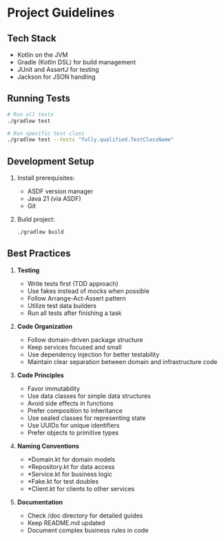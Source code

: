 # Project Guidelines

## Tech Stack
- Kotlin on the JVM
- Gradle (Kotlin DSL) for build management
- JUnit and AssertJ for testing
- Jackson for JSON handling

## Running Tests
```bash
# Run all tests
./gradlew test

# Run specific test class
./gradlew test --tests "fully.qualified.TestClassName"
```

## Development Setup
1. Install prerequisites:
   - ASDF version manager
   - Java 21 (via ASDF)
   - Git

2. Build project:
   ```bash
   ./gradlew build
   ```

## Best Practices
1. **Testing**
   - Write tests first (TDD approach)
   - Use fakes instead of mocks when possible
   - Follow Arrange-Act-Assert pattern
   - Utilize test data builders
   - Run all tests after finishing a task

2. **Code Organization**
   - Follow domain-driven package structure
   - Keep services focused and small
   - Use dependency injection for better testability
   - Maintain clear separation between domain and infrastructure code

3. **Code Principles**
   - Favor immutability
   - Use data classes for simple data structures
   - Avoid side effects in functions
   - Prefer composition to inheritance
   - Use sealed classes for representing state
   - Use UUIDs for unique identifiers
   - Prefer objects to primitive types

4. **Naming Conventions**
   - *Domain.kt for domain models
   - *Repository.kt for data access
   - *Service.kt for business logic
   - *Fake.kt for test doubles
   - *Client.kt for clients to other services

5. **Documentation**
   - Check /doc directory for detailed guides
   - Keep README.md updated
   - Document complex business rules in code